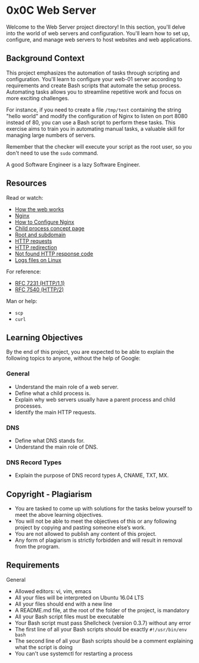 # 0x0C Web Server

Welcome to the Web Server project directory! In this section, you'll delve into the world of web servers and configuration. You'll learn how to set up, configure, and manage web servers to host websites and web applications.

## Background Context

This project emphasizes the automation of tasks through scripting and configuration. You'll learn to configure your web-01 server according to requirements and create Bash scripts that automate the setup process. Automating tasks allows you to streamline repetitive work and focus on more exciting challenges.

For instance, if you need to create a file `/tmp/test` containing the string "hello world" and modify the configuration of Nginx to listen on port 8080 instead of 80, you can use a Bash script to perform these tasks. This exercise aims to train you in automating manual tasks, a valuable skill for managing large numbers of servers.

Remember that the checker will execute your script as the root user, so you don't need to use the `sudo` command.

A good Software Engineer is a lazy Software Engineer.

## Resources

Read or watch:

- [How the web works](https://developer.mozilla.org/en-US/docs/Learn/Getting_started_with_the_web/How_the_Web_works)
- [Nginx](https://www.nginx.com/resources/glossary/nginx/)
- [How to Configure Nginx](https://www.digitalocean.com/community/tutorials/how-to-configure-nginx)
- [Child process concept page](https://en.wikipedia.org/wiki/Child_process)
- [Root and subdomain](https://www.cloudflare.com/learning/dns/glossary/what-is-a-subdomain/)
- [HTTP requests](https://developer.mozilla.org/en-US/docs/Web/HTTP/Methods)
- [HTTP redirection](https://developer.mozilla.org/en-US/docs/Web/HTTP/Redirections)
- [Not found HTTP response code](https://developer.mozilla.org/en-US/docs/Web/HTTP/Status/404)
- [Logs files on Linux](https://www.digitalocean.com/community/tutorials/how-to-view-and-configure-linux-logs-on-ubuntu-and-centos)

For reference:

- [RFC 7231 (HTTP/1.1)](https://tools.ietf.org/html/rfc7231)
- [RFC 7540 (HTTP/2)](https://tools.ietf.org/html/rfc7540)

Man or help:

- `scp`
- `curl`

## Learning Objectives

By the end of this project, you are expected to be able to explain the following topics to anyone, without the help of Google:

### General

- Understand the main role of a web server.
- Define what a child process is.
- Explain why web servers usually have a parent process and child processes.
- Identify the main HTTP requests.

### DNS

- Define what DNS stands for.
- Understand the main role of DNS.

### DNS Record Types

- Explain the purpose of DNS record types A, CNAME, TXT, MX.

## Copyright - Plagiarism

- You are tasked to come up with solutions for the tasks below yourself to meet the above learning objectives.
- You will not be able to meet the objectives of this or any following project by copying and pasting someone else’s work.
- You are not allowed to publish any content of this project.
- Any form of plagiarism is strictly forbidden and will result in removal from the program.

## Requirements
General

- Allowed editors: vi, vim, emacs
- All your files will be interpreted on Ubuntu 16.04 LTS
- All your files should end with a new line
- A README.md file, at the root of the folder of the project, is mandatory
- All your Bash script files must be executable
- Your Bash script must pass Shellcheck (version 0.3.7) without any error
- The first line of all your Bash scripts should be exactly `#!/usr/bin/env bash`
- The second line of all your Bash scripts should be a comment explaining what the script is doing
- You can't use systemctl for restarting a process

